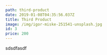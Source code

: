 ```yaml
---
path: third-product
date: 2019-01-08T04:35:56.037Z
title: Third Product
image: /img/igor-miske-251541-unsplash.jpg
id: 3
price: 200
---
```

sdsdfasdf
